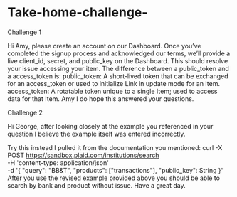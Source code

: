 # Take-home-challenge-
Challenge 1


Hi Amy, please create an account on our Dashboard. Once you’ve completed the signup process and acknowledged our terms, we’ll provide a live client_id, secret, and public_key on the Dashboard. This should resolve your issue accessing your item.
The difference between a public_token and a access_token is: 
public_token: A short-lived token that can be exchanged for an access_token or used to initialize Link in update mode for an Item.
access_token: A rotatable token unique to a single Item; used to access data for that Item.
Amy I do hope this answered your questions. 


Challenge 2


Hi George, after looking closely at the example you referenced in your question I believe the example itself was entered incorrectly.

Try this instead I pulled it from the documentation you mentioned:
curl -X POST https://sandbox.plaid.com/institutions/search \
  -H 'content-type: application/json' \
  -d '{
    "query": "BB&T",
    "products": ["transactions"],
    "public_key": String
  }'
  After you use the revised example provided above you should be able to search by bank and product without issue.
  Have a great day. 
